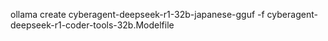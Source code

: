 ollama create cyberagent-deepseek-r1-32b-japanese-gguf -f cyberagent-deepseek-r1-coder-tools-32b.Modelfile
